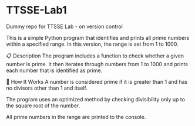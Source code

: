 # TTSSE-Lab1
Dummy repo for TTSSE Lab - on version control

This is a simple Python program that identifies and prints all prime numbers within a specified range. In this version, the range is set from 1 to 1000.

📋 Description
The program includes a function to check whether a given number is prime. It then iterates through numbers from 1 to 1000 and prints each number that is identified as prime.

🧠 How It Works
A number is considered prime if it is greater than 1 and has no divisors other than 1 and itself.

The program uses an optimized method by checking divisibility only up to the square root of the number.

All prime numbers in the range are printed to the console.

